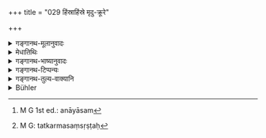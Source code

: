 +++
title = "029 हिंस्राहिंस्रे मृदु-क्रूरे"

+++

<details><summary>गङ्गानथ-मूलानुवादः</summary>

Each being, when created again and again, naturally conformed to that same act to which the lord had, at first, directed him.—(28)


“The meaning assigned to the verse does not appear to be its right meaning at all. What appears to be its right meaning is that the Creator is entirely independent in assigning their work to the creatures. The verse thus means as follows:—‘Every creature conformed to,—i.e., carried on—that same action—in the form either of doing harm to others, or its contrary,—to which the Lord had directed it at—at the beginning of creation’; that is, man does not have recourse to actions, cither entirely on the advice of his father and other elders, or by his own will; in fact, whatever good or bad action he performs, he does wholly in accordance with Prajāpati’s directions, entirely uninfluenced by the advice of any other person.


‘When created again’—i.e., when born again, whether in another cycle, or in this same cycle,—it is Prajāpati alone who directs all animate beings to be the doers of actions; hence even past good and bad acts arc done by them only in obedience to the directions of Prajāpati; this has been thus declared:—‘They become agents without being masters of their own actions; to the good or the bad act they are led on by God’; and again ‘this ignorant creature has no control over his pleasure and pain; it is only as led on by God that he goes to heaven or to hell.’”


Sanskrit text, Unicode transliteration and English translation by Ganganath Jha:


हिंस्राहिंस्रे मृदुक्रूरे धर्माधर्मावृतानृते । 
यद् यस्य सो'दधात् सर्गे तत् तस्य स्वयमाविशत् ॥ २९ ॥


hiṃsrāhiṃsre mṛdukrūre dharmādharmāvṛtānṛte | 
yad yasya so'dadhāt sarge tat tasya svayamāviśat || 29 ||


Hurtfulness or harmlessness, tenderness or hard-heartedness, virtue or vice, truthfulness or truth-lessness,—each of these accrued to that being in which he implanted it at creation.—(29)
</details>

<details><summary>मेधातिथिः</summary>

**हिंस्रं** परप्राणवियोगकरं सर्पसिंहहस्त्यादि । तद्विपरीतम् **अहिंस्रं** रुरुपृषतादि । **मृदु** पेशलम् अनायासकम्[^७४] । **क्रूरं** कठिनं परदुःखोत्पादनात्मकम् । अन्यत् प्रसिद्धम् । यद् एतद् द्विशः प्रसिद्धं कर्म जातं ततो यस्य यद् एव **अदधाद्** दत्तवान् कल्पितवान् **स** प्रजापतिः **सर्गे** सृष्ट्यादौ पूर्वकर्मानुरूप्यम् अवेक्ष्य, तत्कर्म स सृष्टः[^७५] प्राणी **स्वयम् आविशत्** प्रतिपद्यते । भूतकालता न विवक्षिता । आद्यत्वे ऽपि जातिधर्मस्यानुपदिष्टस्य स्वयंप्रतिपत्तिदर्शनात् ॥ १.२९ ॥


[^७५]:
     M G: tatkarmasaṃsṛṣṭaḥ


[^७४]:
     M G 1st ed.: anāyāsam
</details>

<details><summary>गङ्गानथ-भाष्यानुवादः</summary>

> **Sanskrit text, Unicode transliteration and English translation by > Ganganath Jha:** >
> हिंस्राहिंस्रे मृदुक्रूरे धर्माधर्मावृतानृते ।  
> यद् यस्य सो'दधात् सर्गे तत् तस्य स्वयमाविशत् ॥ २९ ॥ >
> *hiṃsrāhiṃsre mṛdukrūre dharmādharmāvṛtānṛte* \| *  
> yad yasya so'dadhāt sarge tat tasya svayamāviśat* \|\| 29 \|\| >
> Hurtfulness or harmlessness, tenderness or hard-heartedness, virtue or > vice, truthfulness or truth-lessness,—each of these accrued to that > being in which he implanted it at creation.—(29)
</details>

<details><summary>गङ्गानथ-टिप्पन्यः</summary>

**(verse xviii)**

Medhātithi notes two explanations of this verse.

The natural meaning appeal’s to be that ‘each being continues, in each succeeding Birth, to betake itself to the same function that was assigned to it in the beginning by Prajāpati.’

But this being incompatible with the law of Karma, which has been regarded as adumbrated by Manu in I. 41,—Medhātithi has tried his best to get out of the words the meaning that the conditions and activities of each being are ordained in accordance with his past deeds;—but the only argument that he puts forward in support of assigning this meaning is that the literal meaning of the words would give rise to a number of undesirable contingencies. According to Medhātithi, creation is due to the joint action of the three causes—(1) the being’s past acts (2) God’s will and (3) Evolution of Prakṛti.

The confusion of thought in regard to the exact meaning of this and the following two verses is further shown by the fact that Medhātithi (p. 22, l, 27 under verse 30) has thought it necessary to set forth ‘another explanation’ of these texts.
</details>

<details><summary>गङ्गानथ-तुल्य-वाक्यानि</summary>

**(verse xviii-xix)**

*Mahābhārata*, 12.232.16.—‘Of the created things, whatever functions
became assigned to whichever thing at the beginning of creation, that thing take to those same functions, whenever they are created again and again.’ ‘Harmfulness or harmlessness, gentleness or ferociousness, righteousness or unrighteousness, truthfulness or untruthfulness, with one or the other of these they are obsessed, and hence are they fond of just those.’
</details>

<details><summary>Bühler</summary>

029	Whatever he assigned to each at the (first) creation, noxiousness or harmlessness, gentleness or ferocity, virtue or sin, truth or falsehood, that clung (afterwards) spontaneously to it.
</details>
